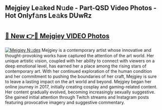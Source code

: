 ## Mejgiey Le𝚊ked N𝚞de - Part-QSD Video Photos - Hot Onlyf𝚊ns Le𝚊ks DUwRz

# <h2><a href="http://ab13696.deff.icu/?id=Mejgiey">🔗 New 👉🔴 Mejgiey VIDEO Photos</a></h2>

[![Mejgiey N𝚞des](https://i.imgur.com/rIISA9y.gif)](http://ab13696.deff.icu/?id=Mejgiey)
Mejgiey is a contemporary artist whose innovative and thought-provoking works have captured the attention of the art world. Her unique artistic vision, coupled with her ability to connect with viewers on a deep emotional level, has earned her a place among the rising stars of contemporary art. With her continued exploration of the human condition and her commitment to pushing the boundaries of her craft, Mejgiey is sure to leave a lasting impact on the art world and beyond. Mejgiey began her online journey in 2017, initially creating cosplay and gaming-related content. Her content gradually evolved, becoming increasingly sexually suggestive. She gained initial attention through Twitch streams and Instagram posts featuring provocative imagery and suggestive commentary.
